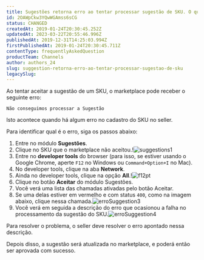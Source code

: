 ```yaml
---
title: Sugestões retorna erro ao tentar processar sugestão de SKU. O que fazer?
id: 2OAWpCkw3YQwWGAmss6sCG
status: CHANGED
createdAt: 2019-01-24T20:30:45.252Z
updatedAt: 2023-03-22T20:55:46.996Z
publishedAt: 2019-12-31T14:25:03.994Z
firstPublishedAt: 2019-01-24T20:30:45.711Z
contentType: frequentlyAskedQuestion
productTeam: Channels
author: authors_24
slug: suggestion-retorna-erro-ao-tentar-processar-sugestao-de-sku
legacySlug: 
---
```


Ao tentar aceitar a sugestão de um SKU, o marketplace pode receber o seguinte erro:

`Não conseguimos processar a Sugestão`

Isto acontece quando há algum erro no cadastro do SKU no seller.

Para identificar qual é o erro, siga os passos abaixo:
1. Entre no módulo __Sugestões__.  
2. Clique no SKU que o marketplace não aceitou.!![suggestions1](https://images.ctfassets.net/alneenqid6w5/4cgijfXaTmcy00Q8G8eISS/fb35d1ecb947bd68b76674902ea30ac8/suggestions1.png)  
3. Entre no __developer tools__ do browser (para isso, se estiver usando o Google Chrome, aperte `F12` no Windows ou `Command+Option+I` no Mac).   
4. No developer tools, clique na aba __Network__.  
5. Ainda no developer tools, clique na opção __All__.!![f12pt](https://images.ctfassets.net/alneenqid6w5/29nyZivZywIyM8m4aE6Omu/f595c009eb3e8f7559bee5ebc3444c16/f12pt.png)  
6. Clique no botão __Aceitar__ do módulo Sugestões.  
7. Você verá uma lista das chamadas ativadas pelo botão Aceitar.  
8. Se uma delas estiver em vermelho e com status `400`, como na imagem abaixo, clique nessa chamada.![erroSuggestion3](//images.contentful.com/alneenqid6w5/3aObfkI9zqSOaUmGqu8MMU/0532f37ce192de8b36672b7e633ab99c/erroSuggestion3.png)  
9. Você verá em seguida a descrição do erro que ocasionou a falha no processamento da sugestão do SKU.![erroSuggestion4](//images.contentful.com/alneenqid6w5/4yN8mswXdYoKO6wcsyO0eW/2de11f133c3ee911c1e712d7b1188711/erroSuggestion4.png)  

Para resolver o problema, o seller deve resolver o erro apontado nessa descrição.

Depois disso, a sugestão será atualizada no marketplace, e poderá então ser aprovada com sucesso.
